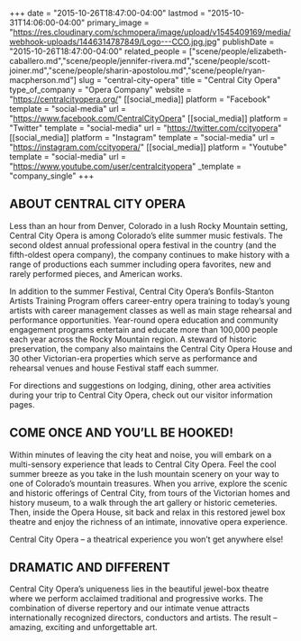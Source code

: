+++
date = "2015-10-26T18:47:00-04:00"
lastmod = "2015-10-31T14:06:00-04:00"
primary_image = "https://res.cloudinary.com/schmopera/image/upload/v1545409169/media/webhook-uploads/1446314787849/Logo---CCO.jpg.jpg"
publishDate = "2015-10-26T18:47:00-04:00"
related_people = ["scene/people/elizabeth-caballero.md","scene/people/jennifer-rivera.md","scene/people/scott-joiner.md","scene/people/sharin-apostolou.md","scene/people/ryan-macpherson.md"]
slug = "central-city-opera"
title = "Central City Opera"
type_of_company = "Opera Company"
website = "https://centralcityopera.org/"
[[social_media]]
platform = "Facebook"
template = "social-media"
url = "https://www.facebook.com/CentralCityOpera"
[[social_media]]
platform = "Twitter"
template = "social-media"
url = "https://twitter.com/ccityopera"
[[social_media]]
platform = "Instagram"
template = "social-media"
url = "https://instagram.com/ccityopera/"
[[social_media]]
platform = "Youtube"
template = "social-media"
url = "https://www.youtube.com/user/centralcityopera"
_template = "company_single"
+++

## ABOUT CENTRAL CITY OPERA

Less than an hour from Denver, Colorado in a lush Rocky Mountain setting, Central City Opera is among Colorado’s elite summer music festivals. The second oldest annual professional opera festival in the country (and the fifth-oldest opera company), the company continues to make history with a range of productions each summer including opera favorites, new and rarely performed pieces, and American works.

In addition to the summer Festival, Central City Opera’s Bonfils-Stanton Artists Training Program offers career-entry opera training to today’s young artists with career management classes as well as main stage rehearsal and performance opportunities. Year-round opera education and community engagement programs entertain and educate more than 100,000 people each year across the Rocky Mountain region. A steward of historic preservation, the company also maintains the Central City Opera House and 30 other Victorian-era properties which serve as performance and rehearsal venues and house Festival staff each summer.

For directions and suggestions on lodging, dining, other area activities during your trip to Central City Opera, check out our visitor information pages.

## COME ONCE AND YOU’LL BE HOOKED!

Within minutes of leaving the city heat and noise, you will embark on a multi-sensory experience that leads to Central City Opera. Feel the cool summer breeze as you take in the lush mountain scenery on your way to one of Colorado’s mountain treasures. When you arrive, explore the scenic and historic offerings of Central City, from tours of the Victorian homes and history museum, to a walk through the art gallery or historic cemeteries. Then, inside the Opera House, sit back and relax in this restored jewel box theatre and enjoy the richness of an intimate, innovative opera experience.

Central City Opera – a theatrical experience you won’t get anywhere else!

## DRAMATIC AND DIFFERENT

Central City Opera’s uniqueness lies in the beautiful jewel-box theatre where we perform acclaimed traditional and progressive works. The combination of diverse repertory and our intimate venue attracts internationally recognized directors, conductors and artists. The result – amazing, exciting and unforgettable art.
